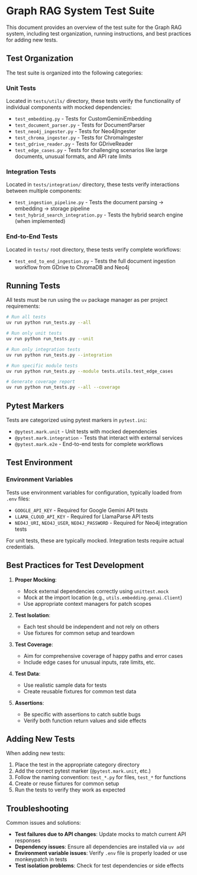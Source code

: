 # Graph RAG System Test Suite

This document provides an overview of the test suite for the Graph RAG system, including test organization, running instructions, and best practices for adding new tests.

## Test Organization

The test suite is organized into the following categories:

### Unit Tests
Located in `tests/utils/` directory, these tests verify the functionality of individual components with mocked dependencies:
- `test_embedding.py` - Tests for CustomGeminiEmbedding
- `test_document_parser.py` - Tests for DocumentParser 
- `test_neo4j_ingester.py` - Tests for Neo4jIngester
- `test_chroma_ingester.py` - Tests for ChromaIngester
- `test_gdrive_reader.py` - Tests for GDriveReader
- `test_edge_cases.py` - Tests for challenging scenarios like large documents, unusual formats, and API rate limits

### Integration Tests
Located in `tests/integration/` directory, these tests verify interactions between multiple components:
- `test_ingestion_pipeline.py` - Tests the document parsing → embedding → storage pipeline
- `test_hybrid_search_integration.py` - Tests the hybrid search engine (when implemented)

### End-to-End Tests
Located in `tests/` root directory, these tests verify complete workflows:
- `test_end_to_end_ingestion.py` - Tests the full document ingestion workflow from GDrive to ChromaDB and Neo4j

## Running Tests

All tests must be run using the `uv` package manager as per project requirements:

```bash
# Run all tests
uv run python run_tests.py --all

# Run only unit tests
uv run python run_tests.py --unit

# Run only integration tests
uv run python run_tests.py --integration

# Run specific module tests
uv run python run_tests.py --module tests.utils.test_edge_cases

# Generate coverage report
uv run python run_tests.py --all --coverage
```

## Pytest Markers

Tests are categorized using pytest markers in `pytest.ini`:

- `@pytest.mark.unit` - Unit tests with mocked dependencies
- `@pytest.mark.integration` - Tests that interact with external services
- `@pytest.mark.e2e` - End-to-end tests for complete workflows

## Test Environment

### Environment Variables

Tests use environment variables for configuration, typically loaded from `.env` files:

- `GOOGLE_API_KEY` - Required for Google Gemini API tests
- `LLAMA_CLOUD_API_KEY` - Required for LlamaParse API tests
- `NEO4J_URI`, `NEO4J_USER`, `NEO4J_PASSWORD` - Required for Neo4j integration tests

For unit tests, these are typically mocked. Integration tests require actual credentials.

## Best Practices for Test Development

1. **Proper Mocking**:
   - Mock external dependencies correctly using `unittest.mock`
   - Mock at the import location (e.g., `utils.embedding.genai.Client`)
   - Use appropriate context managers for patch scopes

2. **Test Isolation**:
   - Each test should be independent and not rely on others
   - Use fixtures for common setup and teardown

3. **Test Coverage**:
   - Aim for comprehensive coverage of happy paths and error cases
   - Include edge cases for unusual inputs, rate limits, etc.

4. **Test Data**:
   - Use realistic sample data for tests
   - Create reusable fixtures for common test data

5. **Assertions**:
   - Be specific with assertions to catch subtle bugs
   - Verify both function return values and side effects

## Adding New Tests

When adding new tests:

1. Place the test in the appropriate category directory
2. Add the correct pytest marker (`@pytest.mark.unit`, etc.)
3. Follow the naming convention: `test_*.py` for files, `test_*` for functions
4. Create or reuse fixtures for common setup
5. Run the tests to verify they work as expected

## Troubleshooting

Common issues and solutions:

- **Test failures due to API changes**: Update mocks to match current API responses
- **Dependency issues**: Ensure all dependencies are installed via `uv add`
- **Environment variable issues**: Verify `.env` file is properly loaded or use monkeypatch in tests
- **Test isolation problems**: Check for test dependencies or side effects
